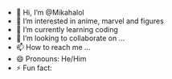 - 👋 Hi, I’m @Mikahalol
- 👀 I’m interested in anime, marvel and figures
- 🌱 I’m currently learning coding
- 💞️ I’m looking to collaborate on ...
- 📫 How to reach me ...
- 😄 Pronouns: He/Him
- ⚡ Fun fact: 

<!---
Mikahalol/Mikahalol is a ✨ special ✨ repository because its `README.md` (this file) appears on your GitHub profile.
You can click the Preview link to take a look at your changes.
--->
